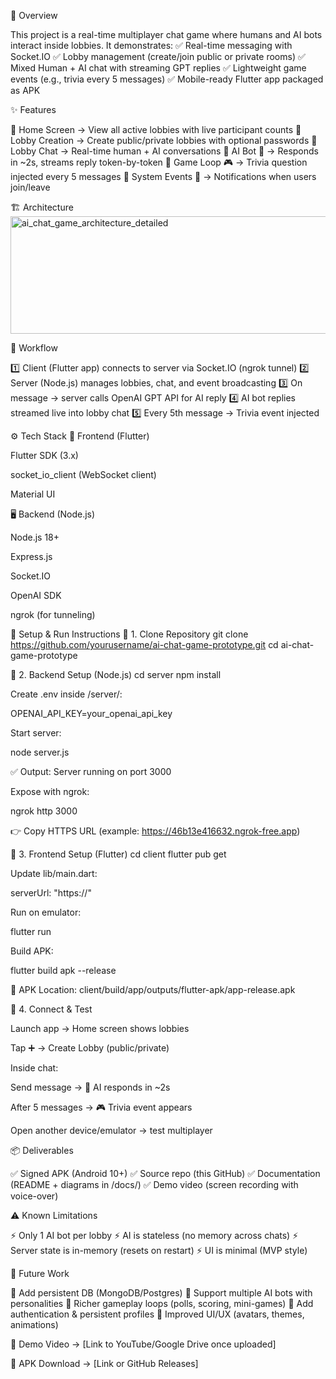 🌟 Overview

This project is a real-time multiplayer chat game where humans and AI bots interact inside lobbies.
It demonstrates:
✅ Real-time messaging with Socket.IO
✅ Lobby management (create/join public or private rooms)
✅ Mixed Human + AI chat with streaming GPT replies
✅ Lightweight game events (e.g., trivia every 5 messages)
✅ Mobile-ready Flutter app packaged as APK

✨ Features

🔹 Home Screen → View all active lobbies with live participant counts
🔹 Lobby Creation → Create public/private lobbies with optional passwords
🔹 Lobby Chat → Real-time human + AI conversations
🔹 AI Bot 🤖 → Responds in ~2s, streams reply token-by-token
🔹 Game Loop 🎮 → Trivia question injected every 5 messages
🔹 System Events 📢 → Notifications when users join/leave

🏗 Architecture
<img width="1053" height="188" alt="ai_chat_game_architecture_detailed" src="https://github.com/user-attachments/assets/fa1316dd-c4c6-424e-8c89-7eee22c8a8ef" />

🔄 Workflow

1️⃣ Client (Flutter app) connects to server via Socket.IO (ngrok tunnel)
2️⃣ Server (Node.js) manages lobbies, chat, and event broadcasting
3️⃣ On message → server calls OpenAI GPT API for AI reply
4️⃣ AI bot replies streamed live into lobby chat
5️⃣ Every 5th message → Trivia event injected

⚙️ Tech Stack
🎨 Frontend (Flutter)

Flutter SDK (3.x)

socket_io_client (WebSocket client)

Material UI

🖥 Backend (Node.js)

Node.js 18+

Express.js

Socket.IO

OpenAI SDK

ngrok (for tunneling)

🚀 Setup & Run Instructions
🔹 1. Clone Repository
git clone https://github.com/yourusername/ai-chat-game-prototype.git
cd ai-chat-game-prototype

🔹 2. Backend Setup (Node.js)
cd server
npm install


Create .env inside /server/:

OPENAI_API_KEY=your_openai_api_key


Start server:

node server.js


✅ Output: Server running on port 3000

Expose with ngrok:

ngrok http 3000


👉 Copy HTTPS URL (example: https://46b13e416632.ngrok-free.app)

🔹 3. Frontend Setup (Flutter)
cd client
flutter pub get


Update lib/main.dart:

serverUrl: "https://<your-ngrok-url>"


Run on emulator:

flutter run


Build APK:

flutter build apk --release


📂 APK Location:
client/build/app/outputs/flutter-apk/app-release.apk

🔹 4. Connect & Test

Launch app → Home screen shows lobbies

Tap ➕ → Create Lobby (public/private)

Inside chat:

Send message → 🤖 AI responds in ~2s

After 5 messages → 🎮 Trivia event appears

Open another device/emulator → test multiplayer

📦 Deliverables

✅ Signed APK (Android 10+)
✅ Source repo (this GitHub)
✅ Documentation (README + diagrams in /docs/)
✅ Demo video (screen recording with voice-over)

⚠️ Known Limitations

⚡ Only 1 AI bot per lobby
⚡ AI is stateless (no memory across chats)
⚡ Server state is in-memory (resets on restart)
⚡ UI is minimal (MVP style)

🔮 Future Work

🔹 Add persistent DB (MongoDB/Postgres)
🔹 Support multiple AI bots with personalities
🔹 Richer gameplay loops (polls, scoring, mini-games)
🔹 Add authentication & persistent profiles
🔹 Improved UI/UX (avatars, themes, animations)

🎥 Demo Video → [Link to YouTube/Google Drive once uploaded]

📂 APK Download → [Link or GitHub Releases]
